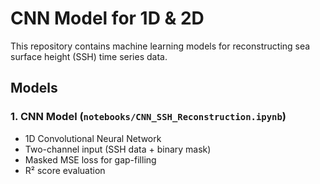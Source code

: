 # CNN Model for 1D & 2D
This repository contains machine learning models for reconstructing sea surface height (SSH) time series data.

## Models

### 1. CNN Model (`notebooks/CNN_SSH_Reconstruction.ipynb`)
- 1D Convolutional Neural Network
- Two-channel input (SSH data + binary mask)
- Masked MSE loss for gap-filling
- R² score evaluation
